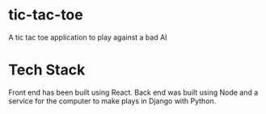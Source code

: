 # tic-tac-toe
A tic tac toe application to play against a bad AI

# Tech Stack
Front end has been built using React. Back end was built using Node and a service for the computer to make plays in Django with Python.